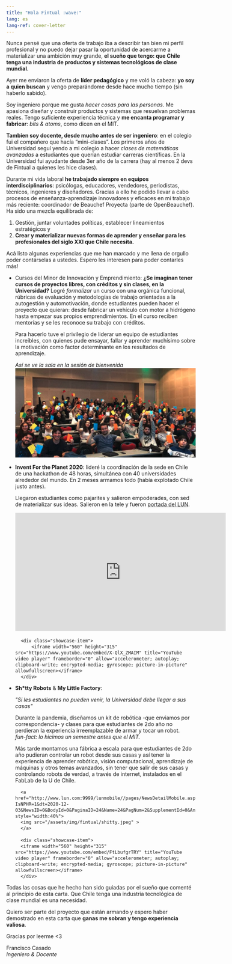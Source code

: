 ```yaml
---
title: "Hola Fintual :wave:"
lang: es
lang-ref: cover-letter
---
```

Nunca pensé que una oferta de trabajo iba a describir tan bien mi perfil profesional y no puedo dejar pasar la oportunidad de acercarme a materializar una ambición muy grande, **el sueño que tengo: que Chile tenga una industria de productos y sistemas tecnológicos de clase mundial**. 

Ayer me enviaron la oferta de **líder pedagógico** y me voló la cabeza: **yo soy a quien buscan** y vengo preparándome desde hace mucho tiempo (sin haberlo sabido). 

Soy ingeniero porque me gusta *hacer cosas para las personas*. Me apasiona diseñar y construir productos y sistemas que resuelvan problemas reales. Tengo suficiente experiencia técnica y **me encanta programar y fabricar**: *bits & atoms*, como dicen en el MIT.

**Tambien soy docente, desde mucho antes de ser ingeniero**: en el colegio fui el compañero que hacía “mini-clases”. Los primeros años de Universidad seguí yendo a mi colegio a hacer *clases de matemáticas avanzadas* a estudiantes que querían estudiar carreras científicas. En la Universidad fui ayudante desde 3er año de la carrera (hay al menos 2 devs de Fintual a quienes les hice clases).

Durante mi vida laboral **he trabajado siempre en equipos interdisciplinarios**: psicólogas, educadores, vendedores, periodistas, técnicos, ingenieres y diseñadores. Gracias a ello he podido llevar a cabo procesos de enseñanza-aprendizaje innovadores y eficaces en mi trabajo más reciente: coordinador de Beauchef Proyecta (parte de OpenBeauchef). Ha sido una mezcla equilibrada de:

1. Gestión, juntar voluntades políticas, establecer lineamientos estratégicos y 
2. **Crear y materializar nuevas formas de aprender y enseñar para les profesionales del siglo XXI que Chile necesita.** 

Acá listo algunas experiencias que me han marcado y me llena de orgullo poder contárselas a ustedes. Espero les interesen para poder contarles más!

- Cursos del Minor de Innovación y Emprendimiento: **¿Se imaginan tener cursos de proyectos libres, con créditos y sin clases, en la Universidad?** Logré *formalizar* un curso con una orgánica funcional, rúbricas de evaluación y metodologías de trabajo orientadas a la autogestión y automotivación, donde estudiantes pueden hacer el proyecto que quieran: desde fabricar un vehículo con motor a hidrógeno hasta empezar sus propios emprendimientos. En el curso reciben mentorías y se les reconoce su trabajo con créditos.

    Para hacerlo tuve el privilegio de liderar un equipo de estudiantes increíbles, con quienes pude ensayar, fallar y aprender muchísimo sobre la motivación como factor determinante en los resultados de aprendizaje.
    
    *Así se ve la sala en la sesión de bienvenida*
    ![Asi se veia la sala en la sesión de bienvenida](/assets/img/fintual/ei3001.png)

- **Invent For the Planet 2020**: lideré la coordinación de la sede en Chile de una hackathon de 48 horas, simultánea con 40 universidades alrededor del mundo. En 2 meses armamos todo (había explotado Chile justo antes). 

    Llegaron estudiantes como pajarites y salieron empoderades, con sed de materializar sus ideas. Salieron en la tele y fueron [portada del LUN](https://www.lun.com/Pages/NewsDetail.aspx?dt=2020-02-17&EsAviso=0&PaginaId=20&bodyid=0).

    <div class="showcase">
        <div class="showcase-item">
            <iframe width="560" height="315" src="https://www.youtube.com/embed/AoUBh2Qembs" title="YouTube video player" frameborder="0" allow="accelerometer; autoplay; clipboard-write; encrypted-media; gyroscope; picture-in-picture" allowfullscreen></iframe>
        </div>  
    
        <div class="showcase-item">
            <iframe width="560" height="315" src="https://www.youtube.com/embed/X-QlX_ZMAIM" title="YouTube video player" frameborder="0" allow="accelerometer; autoplay; clipboard-write; encrypted-media; gyroscope; picture-in-picture" allowfullscreen></iframe>
        </div>  
    </div>

- **Sh*tty Robots** & **My Little Factory**: 

    *"Si les estudiantes no pueden venir, la Universidad debe llegar a sus casas"*
    
    Durante la pandemia, diseñamos un kit de robótica -que enviamos por correspondencia- y clases para que estudiantes de 2do año no perdieran la experiencia irreemplazable de armar y tocar un robot.  
    *fun-fact: lo hicimos un semestre antes que el MIT.*
    
    Más tarde montamos una fábrica a escala para que estudiantes de 2do año pudieran controlar un robot desde sus casas y así tener la experiencia de aprender robótica, visión computacional, aprendizaje de máquinas y otros temas avanzados, sin tener que salir de sus casas y controlando robots de verdad, a través de internet, instalados en el FabLab de la U de Chile.
    
    <div class="showcase">
    
        <a href="http://www.lun.com:9999/lunmobile//pages/NewsDetailMobile.aspx?IsNPHR=1&dt=2020-12-03&NewsID=0&BodyId=0&PaginaID=24&Name=24&PagNum=2&SupplementId=0&Anchor=20201203_24_0_0" style="width:40%">
        <img src="/assets/img/fintual/shitty.jpeg" >
        </a>
        
        <div class="showcase-item">
        <iframe width="560" height="315" src="https://www.youtube.com/embed/FtLbufgrTRY" title="YouTube video player" frameborder="0" allow="accelerometer; autoplay; clipboard-write; encrypted-media; gyroscope; picture-in-picture" allowfullscreen></iframe>
        </div>
    </div>

Todas las cosas que he hecho han sido guiadas por el sueño que comenté al principio de esta carta. Que Chile tenga una industria tecnológica de clase mundial es una necesidad.

Quiero ser parte del proyecto que están armando y espero haber demostrado en esta carta que **ganas me sobran y tengo experiencia valiosa**.

Gracias por leerme <3

Francisco Casado<br>*Ingeniero & Docente*
